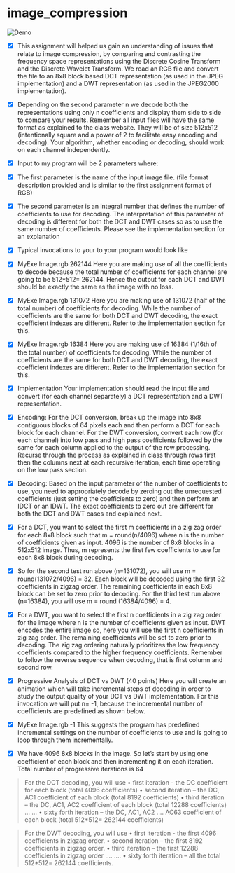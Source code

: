 # image_compression

![Demo](https://github.com/mukeshkdangi/image_compression/blob/master/Webp.net-gifmaker.gif)

- [x] This assignment will helped us gain an understanding of issues that relate to image compression, by comparing and contrasting the frequency space representations using the Discrete Cosine Transform and the Discrete Wavelet Transform. We  read an RGB file and convert the file to an 8x8 block based DCT representation (as used in the JPEG implementation) and a DWT representation (as used in the JPEG2000 implementation). 
- [x] Depending on the second parameter n we decode both the representations using only n coefficients and display them side to side to compare your results. Remember all input files will have the same format as explained to the class website. They will be of size 512x512 (intentionally square and a power of 2 to facilitate easy encoding and decoding). Your algorithm, whether encoding or decoding, should work on each channel independently.

- [x] Input to my program will be 2 parameters where:
- [x]	The first parameter is the name of the input image file. (file format description provided and is similar to the first assignment format of RGB)
- [x]	The second parameter is an integral number that defines the number of coefficients to use for decoding. The interpretation of this parameter of decoding is different for both the DCT and DWT cases so as to use the same number of coefficients. Please see the implementation section for an explanation
 
- [x] Typical invocations to your to your program would look like

- [x] MyExe Image.rgb 262144
Here you are making use of all the coefficients to decode because the total number of coefficients for each channel are going to be 512*512= 262144. Hence the output for each DCT and DWT should be exactly the same as the image with no loss. 

- [x] MyExe Image.rgb 131072
Here you are making use of 131072 (half of the total number) of coefficients for decoding. While the number of coefficients are the same for both DCT and DWT decoding, the exact coefficient indexes are different. Refer to the implementation section for this.

- [x] MyExe Image.rgb 16384
Here you are making use of 16384 (1/16th of the total number) of coefficients for decoding. While the number of coefficients are the same for both DCT and DWT decoding, the exact coefficient indexes are different. Refer to the implementation section for this.

- [x] Implementation 
Your implementation should read the input file and convert (for each channel separately) a DCT representation and a DWT representation.

- [x] Encoding:
For the DCT conversion, break up the image into 8x8 contiguous blocks of 64 pixels each and then perform a DCT for each block for each channel. For the DWT conversion, convert each row (for each channel) into low pass and high pass coefficients followed by the same for each column applied to the output of the row processing. Recurse through the process as explained in class through rows first then the columns next at each recursive iteration, each time operating on the low pass section. 

- [x] Decoding:
Based on the input parameter of the number of coefficients to use, you need to appropriately decode by zeroing out the unrequested coefficients (just setting the coefficients to zero) and then perform an IDCT or an IDWT. The exact coefficients to zero out are different for both the DCT and DWT cases and explained next.

- [x] For a DCT, you want to select the first m coefficients in a zig zag order for each 8x8 block such that m = round(n/4096) where n is the number of coefficients given as input. 4096 is the number of 8x8 blocks in a 512x512 image. Thus, m represents the first few coefficients to use for each 8x8 block during decoding. 
- [x] So for the second test run above (n=131072), you will use m = round(131072/4096) = 32. Each block will be decoded using the first 32 coefficients in zigzag order. The remaining coefficients in each 8x8 block can be set to zero prior to decoding. For the third test run above (n=16384), you will use m = round (16384/4096) = 4. 

- [x] For a DWT, you want to select the first n coefficients in a zig zag order for the image where n is the number of coefficients given as input. DWT encodes the entire image so, here you will use the first n coefficients in zig zag order. The remaining coefficients will be set to zero prior to decoding. The zig zag ordering naturally prioritizes the low frequency coefficients compared to the higher frequency coefficients. Remember to follow the reverse sequence when decoding, that is first column and second row.


- [x] Progressive Analysis of DCT vs DWT (40 points)
Here you will create an animation which will take incremental steps of decoding in order to study the output quality of your DCT vs DWT implementation. For this invocation we will put n= -1, because the incremental number of coefficients are predefined as shown below.

- [x] MyExe Image.rgb -1
This suggests the program has predefined incremental settings on the number of coefficients to use and is going to loop through them incrementally. 

- [x] We have 4096 8x8 blocks in the image. So let’s start by using one coefficient of each block and then incrementing it on each iteration. Total number of progressive iterations is 64

> For the DCT decoding, you will use 
•	first iteration - the DC coefficient for each block (total 4096 coefficients)
•	second iteration – the DC, AC1 coefficient of each block (total 8192 coefficients)
•	third iteration – the DC, AC1, AC2 coefficient of each block (total 12288  coefficients)
…
…
•	sixty forth iteration – the DC, AC1, AC2 …. AC63 coefficient of each block (total 512*512= 262144 coefficients)


> For the DWT decoding, you will use 
•	first iteration - the first 4096 coefficients in zigzag order.
•	second iteration – the first 8192 coefficients in zigzag order.
•	third iteration – the first 12288  coefficients in zigzag order
….
….
•	sixty forth iteration – all the total 512*512= 262144 coefficients.

